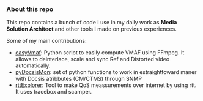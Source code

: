 ### About this repo

This repo contains a bunch of code I use in my daily work as **Media Solution Architect** and other tools I made on previous experiences.

Some of my main contributions:

- [easyVmaf](https://github.com/gdavila/easyVmaf): Python script to easily compute VMAF using FFmpeg. It allows to deinterlace, scale and sync Ref and Distorted video automatically.
- [pyDocsisMon](https://github.com/gdavila/pyDocsisMon): set of python functions to work in estraightfoward maner with Docsis atribbutes (CM/CTMS) through SNMP
- [rttExplorer](https://github.com/gdavila/rttExplorer): Tool to make QoS meassurements over internet by using rtt. It uses tracebox and scamper.
